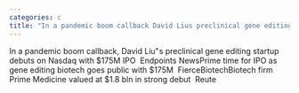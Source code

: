 ```yaml
---
categories: c
title: "In a pandemic boom callback David Lius preclinical gene editing startup debuts on Nasdaq with 175M IPO  Endpoints News"
---
```

In a pandemic boom callback, David Liu"s preclinical gene editing startup debuts on Nasdaq with $175M IPO&nbsp;&nbsp;Endpoints NewsPrime time for IPO as gene editing biotech goes public with $175M&nbsp;&nbsp;FierceBiotechBiotech firm Prime Medicine valued at $1.8 bln in strong debut&nbsp;&nbsp;Reute